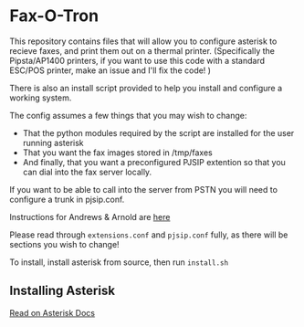 # Fax-O-Tron

This repository contains files that will allow you to configure asterisk to recieve faxes, and print them out on a thermal printer. (Specifically the Pipsta/AP1400 printers, if you want to use this code with a standard ESC/POS printer, make an issue and I'll fix the code! )

There is also an install script provided to help you install and configure a working system.

The config assumes a few things that you may wish to change:
 - That the python modules required by the script are installed for the user running asterisk
 - That you want the fax images stored in /tmp/faxes
 - And finally, that you want a preconfigured PJSIP extention so that you can dial into the fax server locally.

If you want to be able to call into the server from PSTN you will need to configure a trunk in pjsip.conf.

Instructions for Andrews & Arnold are [here](https://support.aa.net.uk/VoIP_Phones_-_Asterisk)

Please read through `extensions.conf` and `pjsip.conf` fully, as there will be sections you wish to change!

To install, install asterisk from source, then run `install.sh`

## Installing Asterisk
[Read on Asterisk Docs](https://docs.asterisk.org/Getting-Started/Installing-Asterisk/Installing-Asterisk-From-Source/Building-and-Installing-Asterisk/)
